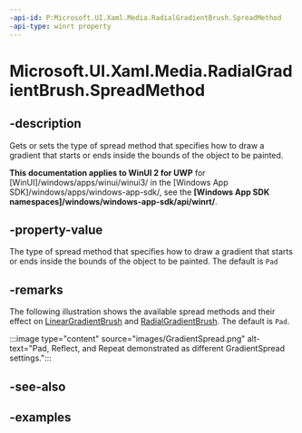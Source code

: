 ```yaml
---
-api-id: P:Microsoft.UI.Xaml.Media.RadialGradientBrush.SpreadMethod
-api-type: winrt property
---
```


# Microsoft.UI.Xaml.Media.RadialGradientBrush.SpreadMethod

<!--
public Windows.UI.Xaml.Media.GradientSpreadMethod SpreadMethod { get; set; }
-->

## -description

Gets or sets the type of spread method that specifies how to draw a gradient that starts or ends inside the bounds of the object to be painted.

**This documentation applies to WinUI 2 for UWP** for [WinUI]/windows/apps/winui/winui3/ in the [Windows App SDK]/windows/apps/windows-app-sdk/, see the **[Windows App SDK namespaces]/windows/windows-app-sdk/api/winrt/**.

## -property-value

The type of spread method that specifies how to draw a gradient that starts or ends inside the bounds of the object to be painted. The default is `Pad`

## -remarks

The following illustration shows the available spread methods and their effect on [LinearGradientBrush](/uwp/api/windows.ui.xaml.media.lineargradientbrush) and [RadialGradientBrush](radialgradientbrush.md). The default is `Pad`.

:::image type="content" source="images/GradientSpread.png" alt-text="Pad, Reflect, and Repeat demonstrated as different GradientSpread settings.":::

## -see-also

## -examples

